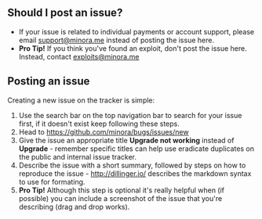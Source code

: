 ## Should I post an issue?
* If your issue is related to individual payments or account support, please email support@minora.me instead of posting the issue here.
* __Pro Tip!__ If you think you've found an exploit, don't post the issue here. Instead, contact exploits@minora.me 

## Posting an issue
Creating a new issue on the tracker is simple:

1. Use the search bar on the top navigation bar to search for your issue first, if it doesn't exist keep following these steps.
2. Head to https://github.com/minora/bugs/issues/new
3. Give the issue an appropriate title __Upgrade not working__ instead of __Upgrade__ - remember specific titles can help use eradicate duplicates on the public and internal issue tracker.
4. Describe the issue with a short summary, followed by steps on how to reproduce the issue - http://dillinger.io/ describes the markdown syntax to use for formating. 
5. __Pro Tip!__ Although this step is optional it's really helpful when (if possible) you can include a screenshot of the issue that you're describing (drag and drop works).
